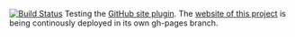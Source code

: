 [![Build Status](https://travis-ci.org/softalks/site-test.svg?branch=master)](https://travis-ci.org/softalks/site-test)
Testing the [GitHub site plugin](https://github.com/github/maven-plugins/tree/master/github-site-plugin). The [website of this project](http://softalks.github.io/site-test) is being continously deployed in its own gh-pages branch.
